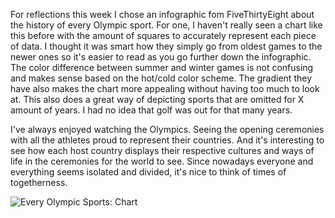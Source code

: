 For reflections this week I chose an infographic fom FiveThirtyEight about the history of every Olympic sport. 
For one, I haven't really seen a chart like this before with the amount of squares to accurately represent each piece of data. 
I thought it was smart how they simply go from oldest games to the newer ones so it's easier to read as you go further down the infographic. 
The color difference between summer and winter games is not confusing and makes sense based on the hot/cold color scheme. 
The gradient they have also makes the chart more appealing without having too much to look at. 
This also does a great way of depicting sports that are omitted for X amount of years. I had no idea that golf was out for that many years.

I've always enjoyed watching the Olympics. Seeing the opening ceremonies with all the athletes proud to represent their countries. 
And it's interesting to see how each host country displays their respective cultures and ways of life in the ceremonies for the world to see. 
Since nowadays everyone and everything seems isolated and divided, it's nice to think of times of togetherness. 

![Every Olympic Sports: Chart](https://fivethirtyeight.com/wp-content/uploads/2021/07/mithani-OLYMPICS-TIMELINE-0723-desktop-CX.png?w=1400)
